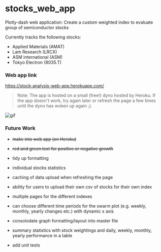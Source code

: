 # stocks_web_app
Plotly-dash web application: Create a custom weighted index to evaluate group of semiconductor stocks

Currently tracks the following stocks:
  - Applied Materials (AMAT)
  - Lam Research (LRCX)
  - ASM international (ASM)
  - Tokyo Electron (8035.T)


### Web app link
https://stock-analysis-web-app.herokuapp.com/

> Note: The app is hosted on a small (free!) dyno hosted by Heroku. If the app doesn't work, try again later or refresh the page a few times until the dyno has woken up again ;).

![gif](./assets/web-app.gif)

### Future Work

- ~~make into web app (on Heroku)~~
- ~~red and green text for positive or negative growth~~
- tidy up formatting
- individual stocks statistics
- caching of data upload when refreshing the page
- ability for users to upload their own csv of stocks for their own index
- multiple pages for the different indexes
- can choose different time periods for the swarm plot (e.g. weekly, monthly, yearly changes etc.) with dynamic x axis
- consolodate graph formatting/layout into master file
- summary statistics with stock weightings and daily, weekly, monthly, yearly performance in a table

- add unit tests


